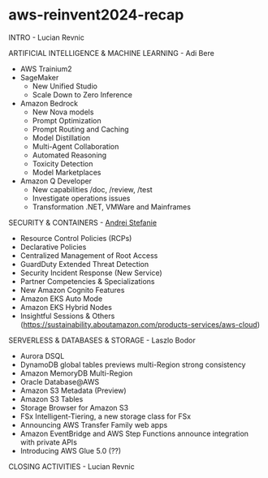 # aws-reinvent2024-recap

INTRO - Lucian Revnic

ARTIFICIAL INTELLIGENCE & MACHINE LEARNING - Adi Bere

- AWS Trainium2
- SageMaker
  - New Unified Studio
  - Scale Down to Zero Inference
- Amazon Bedrock
  - New Nova models
  - Prompt Optimization
  - Prompt Routing and Caching
  - Model Distillation
  - Multi-Agent Collaboration
  - Automated Reasoning
  - Toxicity Detection
  - Model Marketplaces
- Amazon Q Developer
  - New capabilities /doc, /review, /test
  - Investigate operations issues
  - Transformation .NET, VMWare and Mainframes

SECURITY & CONTAINERS - [Andrei Stefanie](https://github.com/AndreiStefanie)

- Resource Control Policies (RCPs)
- Declarative Policies
- Centralized Management of Root Access
- GuardDuty Extended Threat Detection
- Security Incident Response (New Service)
- Partner Competencies & Specializations
- New Amazon Cognito Features
- Amazon EKS Auto Mode
- Amazon EKS Hybrid Nodes
- Insightful Sessions & Others (https://sustainability.aboutamazon.com/products-services/aws-cloud)

SERVERLESS & DATABASES & STORAGE - Laszlo Bodor
- Aurora DSQL
- DynamoDB global tables previews multi-Region strong consistency
- Amazon MemoryDB Multi-Region
- Oracle Database@AWS
- Amazon S3 Metadata (Preview)
- Amazon S3 Tables
- Storage Browser for Amazon S3
- FSx Intelligent-Tiering, a new storage class for FSx
- Announcing AWS Transfer Family web apps
- Amazon EventBridge and AWS Step Functions announce integration with private APIs
- Introducing AWS Glue 5.0 (??)

CLOSING ACTIVITIES - Lucian Revnic
